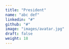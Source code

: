 ```yaml
---
title: "President"
name: "abc def"
linkedin: "#"
github: "#"
image: "images/avatar.jpg"
draft: false
weight: 18
---
```

